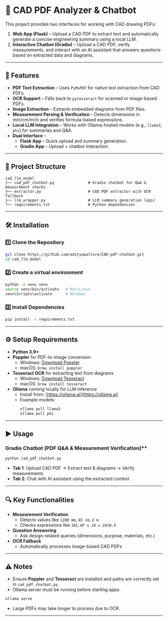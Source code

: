 # 📐 CAD PDF Analyzer & Chatbot

This project provides two interfaces for working with CAD drawing PDFs:

1. **Web App (Flask)** – Upload a CAD PDF to extract text and automatically generate a concise engineering summary using a local LLM.
2. **Interactive Chatbot (Gradio)** – Upload a CAD PDF, verify measurements, and interact with an AI assistant that answers questions based on extracted data and diagrams.

---

## 🚀 Features

- **PDF Text Extraction** – Uses `PyMuPDF` for native text extraction from CAD PDFs.
- **OCR Support** – Falls back to `pytesseract` for scanned or image-based PDFs.
- **Image Extraction** – Extracts embedded diagrams from PDF files.
- **Measurement Parsing & Verification** – Detects dimensions in mm/cm/m/in and verifies formula-based expressions.
- **Local LLM Integration** – Works with Ollama-hosted models (e.g., `llama3`, `phi`) for summaries and Q&A.
- **Dual Interface** –  
  - **Flask App** – Quick upload and summary generation.  
  - **Gradio App** – Upload + chatbot interaction.

---

## 📂 Project Structure
```
cad_llm_model
├── cad_pdf_chatbot.py               # Gradio chatbot for Q&A & measurement checks        
├── extractor.py                     # CAD PDF extractor with OCR fallback
├── llm_wrapper.py                   # LLM summary generation logic
└── requirements.txt                 # Python dependencies                      
```
---

## 🛠 Installation

### 1️⃣ Clone the Repository
```bash
git clone https://github.com/adityawalture/CAD-pdf-chatbot.git
cd cad_llm_model
```

### 2️⃣ Create a virtual environment
```bash
python -m venv venv
source venv/bin/activate   # Mac/Linux
venv\Scripts\activate      # Windows
```
### 3️⃣ Install Dependencies
```bash
pip install -r requirements.txt
```

---

## ⚙️ Setup Requirements

- **Python 3.9+**
- **Poppler** for PDF-to-image conversion  
  - Windows: [Download Poppler](https://github.com/oschwartz10612/poppler-windows/releases/)  
  - macOS: `brew install poppler`
- **Tesseract OCR** for extracting text from diagrams  
  - Windows: [Download Tesseract](https://github.com/UB-Mannheim/tesseract/wiki)  
  - macOS: `brew install tesseract`
- **Ollama** running locally for LLM inference  
  - Install from: [https://ollama.ai](https://ollama.ai)  
  - Example models:  
    ```bash
    ollama pull llama3
    ollama pull phi
    ```

---

## ▶️ Usage

### Gradio Chatbot (PDF Q&A & Measurement Verification)**
```bash
python cad_pdf_chatbot.py
```
- **Tab 1**: Upload CAD PDF → Extract text & diagrams → Verify measurements  
- **Tab 2**: Chat with AI assistant using the extracted context

<!-- ---

## 🎥 Demo Video


<video width="720" controls>
  <source src="screen_recording/cad_bot_demo.mp4" type="video/mp4">
  Your browser does not support the video tag.
</video> -->

---

## 🔍 Key Functionalities

- **Measurement Verification**  
  - Detects values like `1200 mm`, `45 cm`, `2 m`
  - Checks expressions like `101.6P x 24 = 2438.4`
- **Question Answering**  
  - Ask design-related queries (dimensions, purpose, materials, etc.)
- **OCR Fallback**  
  - Automatically processes image-based CAD PDFs

---

## ⚠️ Notes

- Ensure **Poppler** and **Tesseract** are installed and paths are correctly set in `cad_pdf_chatbot.py`.
- Ollama server must be running before starting apps:
```bash
ollama serve
```
- Large PDFs may take longer to process due to OCR.

---
